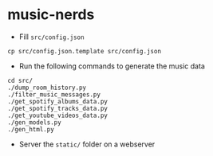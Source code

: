 music-nerds
===========
* Fill `src/config.json`
```
cp src/config.json.template src/config.json
```

* Run the following commands to generate the music data
```
cd src/
./dump_room_history.py
./filter_music_messages.py
./get_spotify_albums_data.py
./get_spotify_tracks_data.py
./get_youtube_videos_data.py 
./gen_models.py
./gen_html.py
```

* Server the `static/` folder on a webserver

